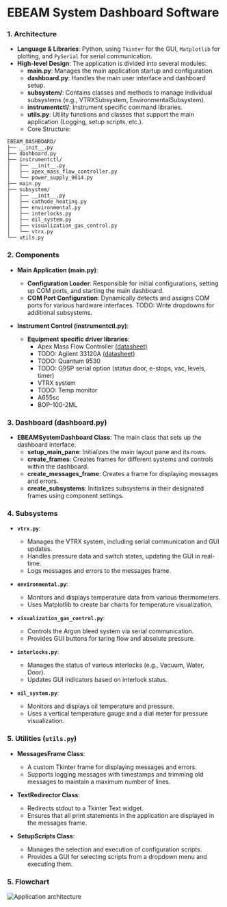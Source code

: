 # EBEAM System Dashboard Software

### 1. Architecture

- **Language & Libraries**: Python, using `Tkinter` for the GUI, `Matplotlib` for plotting, and `PySerial` for serial communication.
- **High-level Design**: The application is divided into several modules:
  - **main.py**: Manages the main application startup and configuration.
  - **dashboard.py**: Handles the main user interface and dashboard setup.
  - **subsystem/**: Contains classes and methods to manage individual subsystems (e.g., VTRXSubsystem, EnvironmentalSubsystem).
  - **instrumentctl/**: Instrument specific command libraries.
  - **utils.py**: Utility functions and classes that support the main application (Logging, setup scripts, etc.).
  - Core Structure:
```
EBEAM_DASHBOARD/
├── __init__.py 
├── dashboard.py
├── instrumentctl/
│   ├── __init__.py
│   ├── apex_mass_flow_controller.py
│   └── power_supply_9014.py
├── main.py
├── subsystem/
│   ├── __init__.py
│   ├── cathode_heating.py
│   ├── environmental.py
│   ├── interlocks.py
│   ├── oil_system.py
│   ├── visualization_gas_control.py
│   └── vtrx.py
└── utils.py
```

### 2. Components

- **Main Application (main.py)**:
  - **Configuration Loader**: Responsible for initial configurations, setting up COM ports, and starting the main dashboard.
  - **COM Port Configuration**: Dynamically detects and assigns COM ports for various hardware interfaces. TODO: Write dropdowns for additional subsystems.

- **Instrument Control (instrumentctl.py)**:
  - **Equipment specific driver libraries**:
    - Apex Mass Flow Controller [(datasheet)]()
    - TODO: Agilent 33120A [(datasheet)]()
    - TODO: Quantum 9530
    - TODO: G9SP serial option (status door, e-stops, vac, levels, timer)
    - VTRX system
    - TODO: Temp monitor
    - A655sc
    - BOP-100-2ML

### 3. Dashboard (dashboard.py)

- **EBEAMSystemDashboard Class**: The main class that sets up the dashboard interface.
  - **setup_main_pane**: Initializes the main layout pane and its rows.
  - **create_frames**: Creates frames for different systems and controls within the dashboard.
  - **create_messages_frame**: Creates a frame for displaying messages and errors.
  - **create_subsystems**: Initializes subsystems in their designated frames using component settings.

### 4. Subsystems

- **`vtrx.py`**:
  - Manages the VTRX system, including serial communication and GUI updates.
  - Handles pressure data and switch states, updating the GUI in real-time.
  - Logs messages and errors to the messages frame.

- **`environmental.py`**:
  - Monitors and displays temperature data from various thermometers.
  - Uses Matplotlib to create bar charts for temperature visualization.

- **`visualization_gas_control.py`**:
  - Controls the Argon bleed system via serial communication.
  - Provides GUI buttons for taring flow and absolute pressure.

- **`interlocks.py`**:
  - Manages the status of various interlocks (e.g., Vacuum, Water, Door).
  - Updates GUI indicators based on interlock status.

- **`oil_system.py`**:
  - Monitors and displays oil temperature and pressure.
  - Uses a vertical temperature gauge and a dial meter for pressure visualization.

### 5. Utilities (`utils.py`)

- **MessagesFrame Class**:
  - A custom Tkinter frame for displaying messages and errors.
  - Supports logging messages with timestamps and trimming old messages to maintain a maximum number of lines.

- **TextRedirector Class**:
  - Redirects stdout to a Tkinter Text widget.
  - Ensures that all print statements in the application are displayed in the messages frame.

- **SetupScripts Class**:
  - Manages the selection and execution of configuration scripts.
  - Provides a GUI for selecting scripts from a dropdown menu and executing them.

### 5. Flowchart
![Application architecture](https://github.com/mslaffin/EBEAM_dashboard/blob/main/media/CCS_GUI_flowchart.png)

